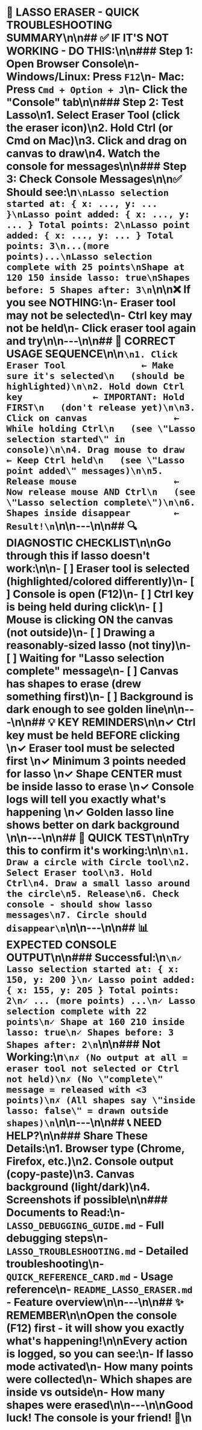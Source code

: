 # 🔧 LASSO ERASER - QUICK TROUBLESHOOTING SUMMARY\n\n## ✅ IF IT'S NOT WORKING - DO THIS:\n\n### Step 1: Open Browser Console\n- **Windows/Linux**: Press `F12`\n- **Mac**: Press `Cmd + Option + J`\n- Click the \"Console\" tab\n\n### Step 2: Test Lasso\n1. **Select Eraser Tool** (click the eraser icon)\n2. **Hold Ctrl** (or Cmd on Mac)\n3. **Click and drag** on canvas to draw\n4. **Watch the console** for messages\n\n### Step 3: Check Console Messages\n\n✅ **Should see:**\n```\nLasso selection started at: { x: ..., y: ... }\nLasso point added: { x: ..., y: ... } Total points: 2\nLasso point added: { x: ..., y: ... } Total points: 3\n...(more points)...\nLasso selection complete with 25 points\nShape at 120 150 inside lasso: true\nShapes before: 5 Shapes after: 3\n```\n\n❌ **If you see NOTHING:**\n- Eraser tool may not be selected\n- Ctrl key may not be held\n- Click eraser tool again and try\n\n---\n\n## 🎯 CORRECT USAGE SEQUENCE\n\n```\n1. Click Eraser Tool              ← Make sure it's selected\n   (should be highlighted)\n\n2. Hold down Ctrl key             ← IMPORTANT: Hold FIRST\n   (don't release yet)\n\n3. Click on canvas                ← While holding Ctrl\n   (see \"Lasso selection started\" in console)\n\n4. Drag mouse to draw             ← Keep Ctrl held\n   (see \"Lasso point added\" messages)\n\n5. Release mouse                  ← Now release mouse AND Ctrl\n   (see \"Lasso selection complete\")\n\n6. Shapes inside disappear        ← Result!\n```\n\n---\n\n## 🔍 DIAGNOSTIC CHECKLIST\n\nGo through this if lasso doesn't work:\n\n- [ ] Eraser tool is selected (highlighted/colored differently)\n- [ ] Console is open (F12)\n- [ ] Ctrl key is being held during click\n- [ ] Mouse is clicking ON the canvas (not outside)\n- [ ] Drawing a reasonably-sized lasso (not tiny)\n- [ ] Waiting for \"Lasso selection complete\" message\n- [ ] Canvas has shapes to erase (drew something first)\n- [ ] Background is dark enough to see golden line\n\n---\n\n## 💡 KEY REMINDERS\n\n✓ **Ctrl key must be held BEFORE clicking**  \n✓ **Eraser tool must be selected first**  \n✓ **Minimum 3 points needed for lasso**  \n✓ **Shape CENTER must be inside lasso to erase**  \n✓ **Console logs will tell you exactly what's happening**  \n✓ **Golden lasso line shows better on dark background**  \n\n---\n\n## 🚀 QUICK TEST\n\nTry this to confirm it's working:\n\n```\n1. Draw a circle with Circle tool\n2. Select Eraser tool\n3. Hold Ctrl\n4. Draw a small lasso around the circle\n5. Release\n6. Check console - should show lasso messages\n7. Circle should disappear\n```\n\n---\n\n## 📊 EXPECTED CONSOLE OUTPUT\n\n### Successful:\n```\n✓ Lasso selection started at: { x: 150, y: 200 }\n✓ Lasso point added: { x: 155, y: 205 } Total points: 2\n✓ ... (more points) ...\n✓ Lasso selection complete with 22 points\n✓ Shape at 160 210 inside lasso: true\n✓ Shapes before: 3 Shapes after: 2\n```\n\n### Not Working:\n```\n✗ (No output at all = eraser tool not selected or Ctrl not held)\n✗ (No \"complete\" message = released with <3 points)\n✗ (All shapes say \"inside lasso: false\" = drawn outside shapes)\n```\n\n---\n\n## 📞 NEED HELP?\n\n### Share These Details:\n1. Browser type (Chrome, Firefox, etc.)\n2. Console output (copy-paste)\n3. Canvas background (light/dark)\n4. Screenshots if possible\n\n### Documents to Read:\n- `LASSO_DEBUGGING_GUIDE.md` - Full debugging steps\n- `LASSO_TROUBLESHOOTING.md` - Detailed troubleshooting\n- `QUICK_REFERENCE_CARD.md` - Usage reference\n- `README_LASSO_ERASER.md` - Feature overview\n\n---\n\n## ✨ REMEMBER\n\n**Open the console (F12) first - it will show you exactly what's happening!**\n\nEvery action is logged, so you can see:\n- If lasso mode activated\n- How many points were collected\n- Which shapes are inside vs outside\n- How many shapes were erased\n\n---\n\n**Good luck! The console is your friend!** 🚀\n